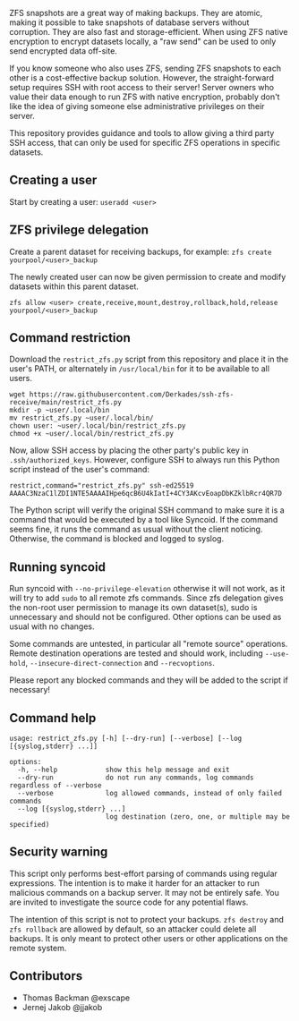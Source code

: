 ZFS snapshots are a great way of making backups. They are atomic, making it possible to take snapshots of database servers without corruption. They are also fast and storage-efficient. When using ZFS native encryption to encrypt datasets locally, a "raw send" can be used to only send encrypted data off-site.

If you know someone who also uses ZFS, sending ZFS snapshots to each other is a cost-effective backup solution. However, the straight-forward setup requires SSH with root access to their server! Server owners who value their data enough to run ZFS with native encryption, probably don't like the idea of giving someone else administrative privileges on their server.

This repository provides guidance and tools to allow giving a third party SSH access, that can only be used for specific ZFS operations in specific datasets.

## Creating a user

Start by creating a user: `useradd <user>`

## ZFS privilege delegation

Create a parent dataset for receiving backups, for example: `zfs create yourpool/<user>_backup`

The newly created user can now be given permission to create and modify datasets within this parent dataset.

```
zfs allow <user> create,receive,mount,destroy,rollback,hold,release yourpool/<user>_backup
```

## Command restriction

Download the `restrict_zfs.py` script from this repository and place it in the user's PATH, or alternately in `/usr/local/bin` for it to be available to all users.

```
wget https://raw.githubusercontent.com/Derkades/ssh-zfs-receive/main/restrict_zfs.py
mkdir -p ~user/.local/bin
mv restrict_zfs.py ~user/.local/bin/
chown user: ~user/.local/bin/restrict_zfs.py
chmod +x ~user/.local/bin/restrict_zfs.py
```

Now, allow SSH access by placing the other party's public key in `.ssh/authorized_keys`. However, configure SSH to always run this Python script instead of the user's command:

```
restrict,command="restrict_zfs.py" ssh-ed25519 AAAAC3NzaC1lZDI1NTE5AAAAIHpe6qcB6U4kIatI+4CY3AKcvEoapDbKZklbRcr4QR7D
```

The Python script will verify the original SSH command to make sure it is a command that would be executed by a tool like Syncoid. If the command seems fine, it runs the command as usual without the client noticing. Otherwise, the command is blocked and logged to syslog.

## Running syncoid

Run syncoid with `--no-privilege-elevation` otherwise it will not work, as it will try to add `sudo` to all remote zfs commands. Since zfs delegation gives the non-root user permission to manage its own dataset(s), sudo is unnecessary and should not be configured. Other options can be used as usual with no changes.

Some commands are untested, in particular all "remote source" operations. Remote destination operations are tested and should work, including `--use-hold`, `--insecure-direct-connection` and `--recvoptions`.

Please report any blocked commands and they will be added to the script if necessary!

## Command help
```
usage: restrict_zfs.py [-h] [--dry-run] [--verbose] [--log [{syslog,stderr} ...]]

options:
  -h, --help            show this help message and exit
  --dry-run             do not run any commands, log commands regardless of --verbose
  --verbose             log allowed commands, instead of only failed commands
  --log [{syslog,stderr} ...]
                        log destination (zero, one, or multiple may be specified)
```

## Security warning

This script only performs best-effort parsing of commands using regular expressions. The intention is to make it harder for an attacker to run malicious commands on a backup server. It may not be entirely safe. You are invited to investigate the source code for any potential flaws.

The intention of this script is not to protect your backups. `zfs destroy` and `zfs rollback` are allowed by default, so an attacker could delete all backups. It is only meant to protect other users or other applications on the remote system.

## Contributors

 * Thomas Backman @exscape
 * Jernej Jakob @jjakob
